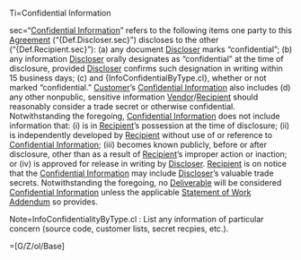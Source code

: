 Ti=Confidential Information

sec=“<a href='#Def.Confidential_Information.sec' class='definedterm'>Confidential Information</a>” refers to the following items one party to this <a href='#Def.Agreement.sec' class='definedterm'>Agreement</a> (“{Def.Discloser.sec}”) discloses to the other (“{Def.Recipient.sec}”): (a) any document <a href='#Def.Discloser.sec' class='definedterm'>Discloser</a> marks “confidential”; (b) any information <a href='#Def.Discloser.sec' class='definedterm'>Discloser</a> orally designates as “confidential” at the time of disclosure, provided <a href='#Def.Discloser.sec' class='definedterm'>Discloser</a> confirms such designation in writing within 15 business days; (c) and {InfoConfidentialByType.cl}, whether or not marked “confidential.” <a href='#Def.Customer.sec' class='definedterm'>Customer</a>’s <a href='#Def.Confidential_Information.sec' class='definedterm'>Confidential Information</a> also includes (d) any other nonpublic, sensitive information <a href='#Def.Vendor.sec' class='definedterm'>Vendor</a>/<a href='#Def.Recipient.sec' class='definedterm'>Recipient</a> should reasonably consider a trade secret or otherwise confidential. Notwithstanding the foregoing, <a href='#Def.Confidential_Information.sec' class='definedterm'>Confidential Information</a> does not include information that: (i) is in <a href='#Def.Recipient.sec' class='definedterm'>Recipient</a>’s possession at the time of disclosure; (ii) is independently developed by <a href='#Def.Recipient.sec' class='definedterm'>Recipient</a> without use of or reference to <a href='#Def.Confidential_Information.sec' class='definedterm'>Confidential Information</a>; (iii) becomes known publicly, before or after disclosure, other than as a result of <a href='#Def.Recipient.sec' class='definedterm'>Recipient</a>’s improper action or inaction; or (iv) is approved for release in writing by <a href='#Def.Discloser.sec' class='definedterm'>Discloser</a>. <a href='#Def.Recipient.sec' class='definedterm'>Recipient</a> is on notice that the <a href='#Def.Confidential_Information.sec' class='definedterm'>Confidential Information</a> may include <a href='#Def.Discloser.sec' class='definedterm'>Discloser</a>’s valuable trade secrets. Notwithstanding the foregoing, no <a href='#Def.Deliverable.sec' class='definedterm'>Deliverable</a> will be considered <a href='#Def.Confidential_Information.sec' class='definedterm'>Confidential Information</a> unless the applicable <a href='#Def.Statement_of_Work.sec' class='definedterm'>Statement of Work</a> <a href='#Def.Addendum.sec' class='definedterm'>Addendum</a> so provides.

Note=InfoConfidentialityByType.cl : List any information of particular concern (source code, customer lists, secret recpies, etc.).

=[G/Z/ol/Base]
